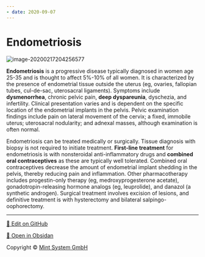```yaml
---
- date: 2020-09-07
---
```


# Endometriosis

<!-- endometriosis sx, management -->

![image-20200217204256577](https://photos.thisispiggy.com/file/wikiFiles/image-20200217204256577.png)

**Endometriosis** is a progressive disease typically diagnosed in women age 25-35 and is thought to affect 5%-10% of all women. It is characterized by the presence of endometrial tissue outside the uterus (eg, ovaries, fallopian tubes, cul-de-sac, uterosacral ligaments). Symptoms include **dysmenorrhea**, chronic pelvic pain, **deep dyspareunia**, dyschezia, and infertility. Clinical presentation varies and is dependent on the specific location of the endometrial implants in the pelvis. Pelvic examination findings include pain on lateral movement of the cervix; a fixed, immobile uterus; uterosacral nodularity; and adnexal masses, although examination is often normal.

Endometriosis can be treated medically or surgically. Tissue diagnosis with biopsy is not required to initiate treatment. **First-line treatment** for endometriosis is with nonsteroidal anti-inflammatory drugs and **combined oral contraceptives** as these are typically well tolerated. Combined oral contraceptives decrease the amount of endometrial implant shedding in the pelvis, thereby reducing pain and inflammation. Other pharmacotherapy includes progestin-only therapy (eg, medroxyprogesterone acetate), gonadotropin-releasing hormone analogs (eg, leuprolide), and danazol (a synthetic androgen). Surgical treatment involves excision of lesions, and definitive treatment is with hysterectomy and bilateral salpingo-oophorectomy.


<hr>

[📝 Edit on GitHub](https://github.com/Mint-System/Knowledge/blob/master/Endometriosis.md)

[📂 Open in Obsidan](obsidian://open?vault=Knowledge%20Mint%20System&file=Endometriosis.md ':target=_self')

<footer>Copyright © <a href="https://www.mint-system.ch/">Mint System GmbH</a></footer>